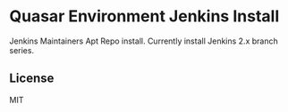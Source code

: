 Quasar Environment Jenkins Install
=========

Jenkins Maintainers Apt Repo install.
Currently install Jenkins 2.x branch series.


License
-------

MIT
